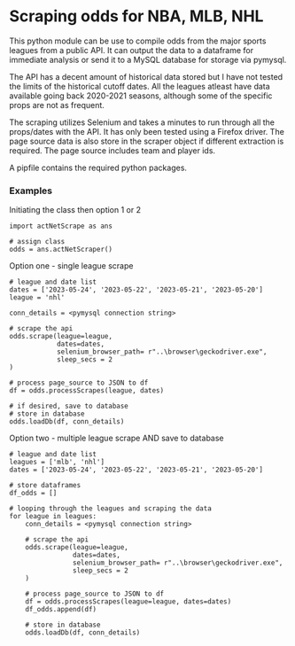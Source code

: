 # Scraping odds for NBA, MLB, NHL

This python module can be use to compile odds from the major sports leagues from a public API. It can output the data to a dataframe for immediate analysis or send it to a MySQL database for storage via pymysql.

The API has a decent amount of historical data stored but I have not tested the limits of the historical cutoff dates. All the leagues atleast have data available going back 2020-2021 seasons, although some of the specific props are not as frequent. 

The scraping utilizes Selenium and takes a minutes to run through all the props/dates with the API. It has only been tested using a Firefox driver. The page source data is also store in the scraper object if different extraction is required. The page source includes team and player ids. 

A pipfile contains the required python packages.


### Examples

Initiating the class then option 1 or 2
```
import actNetScrape as ans

# assign class
odds = ans.actNetScraper()
```

Option one - single league scrape
```
# league and date list
dates = ['2023-05-24', '2023-05-22', '2023-05-21', '2023-05-20']
league = 'nhl'

conn_details = <pymysql connection string>

# scrape the api
odds.scrape(league=league, 
            dates=dates, 
            selenium_browser_path= r"..\browser\geckodriver.exe", 
            sleep_secs = 2
)

# process page_source to JSON to df
df = odds.processScrapes(league, dates)

# if desired, save to database
# store in database
odds.loadDb(df, conn_details)
```

Option two - multiple league scrape AND save to database
```
# league and date list
leagues = ['mlb', 'nhl']
dates = ['2023-05-24', '2023-05-22', '2023-05-21', '2023-05-20']

# store dataframes
df_odds = []

# looping through the leagues and scraping the data
for league in leagues:
    conn_details = <pymysql connection string>

    # scrape the api
    odds.scrape(league=league, 
                dates=dates, 
                selenium_browser_path= r"..\browser\geckodriver.exe", 
                sleep_secs = 2
    )

    # process page_source to JSON to df
    df = odds.processScrapes(league=league, dates=dates)
    df_odds.append(df)

    # store in database
    odds.loadDb(df, conn_details)
```